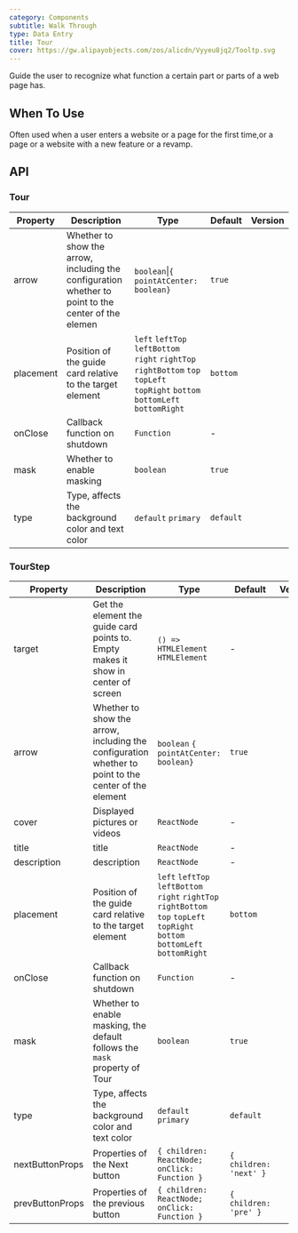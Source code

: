 ```yaml
---
category: Components
subtitle: Walk Through
type: Data Entry
title: Tour
cover: https://gw.alipayobjects.com/zos/alicdn/Vyyeu8jq2/Tooltp.svg
---
```


Guide the user to recognize what function a certain part or parts of a web page has.

## When To Use

Often used when a user enters a website or a page for the first time,or a page or a website with a new feature or a revamp.

## API

### Tour

| Property | Description | Type | Default | Version |
| --- | --- | --- | --- | --- |
| arrow | Whether to show the arrow, including the configuration whether to point to the center of the elemen | `boolean`\|`{ pointAtCenter: boolean}` | `true` |  |
| placement | Position of the guide card relative to the target element | `left` `leftTop` `leftBottom` `right` `rightTop` `rightBottom` `top` `topLeft` `topRight` `bottom` `bottomLeft` `bottomRight` | `bottom` |  |
| onClose | Callback function on shutdown | `Function` | - |  |
| mask | Whether to enable masking | `boolean` | `true` |  |
| type | Type, affects the background color and text color | `default` `primary` | `default` |  |

### TourStep

| Property | Description | Type | Default | Version |
| --- | --- | --- | --- | --- |
| target | Get the element the guide card points to. Empty makes it show in center of screen | `() => HTMLElement` `HTMLElement` | - |  |
| arrow | Whether to show the arrow, including the configuration whether to point to the center of the element | `boolean` `{ pointAtCenter: boolean}` | `true` |  |
| cover | Displayed pictures or videos | `ReactNode` | - |  |
| title | title | `ReactNode` | - |  |
| description | description | `ReactNode` | - |  |
| placement | Position of the guide card relative to the target element | `left` `leftTop` `leftBottom` `right` `rightTop` `rightBottom` `top` `topLeft` `topRight` `bottom` `bottomLeft` `bottomRight` | `bottom` |  |
| onClose | Callback function on shutdown | `Function` | - |  |
| mask | Whether to enable masking, the default follows the `mask` property of Tour | `boolean` | `true` |  |
| type | Type, affects the background color and text color | `default` `primary` | `default` |  |
| nextButtonProps | Properties of the Next button | `{ children: ReactNode; onClick: Function }` | `{ children: 'next' }` |  |
| prevButtonProps | Properties of the previous button | `{ children: ReactNode; onClick: Function }` | `{ children: 'pre' }` |  |
